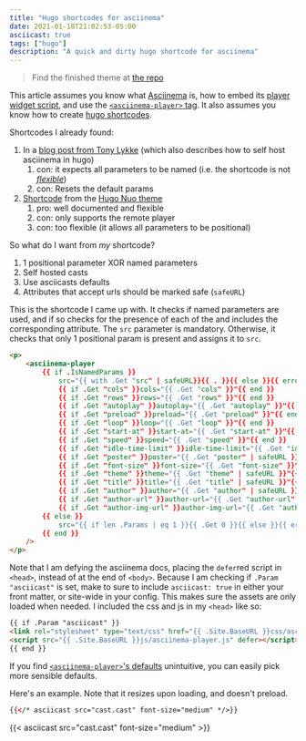 ```yaml
---
title: "Hugo shortcodes for asciinema"
date: 2021-01-18T21:02:53-05:00
asciicast: true
tags: ["hugo"]
description: "A quick and dirty hugo shortcode for asciinema"
---
```


> Find the finished theme at [the repo](https://gitlab.com/hybras/hugo-asciinema)

This article assumes you know what [Asciinema](https://asciinema.org) is, how to embed its [player widget script](https://asciinema.org/docs/embedding), and use the [`<asciinema-player>` tag](https://github.com/asciinema/asciinema-player/tree/master#self-hosting-quick-start). It also assumes you know how to create [hugo shortcodes](https://gohugo.io/templates/shortcode-templates).

Shortcodes I already found:

1. In a [blog post from Tony Lykke](https://www.tonylykke.com/posts/2018/06/20/embedding-asciinema-casts-in-hugo/) (which also describes how to self host asciinema in hugo)
   1. con: it expects all parameters to be named (i.e. the shortcode is not [_flexible_](https://gohugo.io/templates/shortcode-templates/#positional-vs-named-parameters))
   2. con: Resets the default params
2. [Shortcode](https://github.com/laozhu/hugo-nuo/blob/master/layouts/shortcodes/asciinema.html) from the [Hugo Nuo theme](https://github.com/laozhu/hugo-nuo)
   1. pro: well documented and flexible
   2. con: only supports the remote player
   3. con: too flexible (it allows all parameters to be positional)

So what do I want from _my_ shortcode?

1. 1 positional parameter XOR named parameters
2. Self hosted casts
3. Use asciicasts defaults
4. Attributes that accept urls should be marked safe (`safeURL`)

This is the shortcode I came up with. It checks if named parameters are used, and if so checks for the presence of each of the and includes the corresponding attribute. The `src` parameter is mandatory. Otherwise, it checks that only 1 positional param is present and assigns it to `src`.

```html
<p>
    <asciinema-player 
        {{ if .IsNamedParams }} 
            src="{{ with .Get "src" | safeURL}}{{ . }}{{ else }}{{ errorf "missing value for 'src': %s" .Position }}{{ end }}"
            {{ if .Get "cols" }}cols="{{ .Get "cols" }}"{{ end }} 
            {{ if .Get "rows" }}rows="{{ .Get "rows" }}"{{ end }}
            {{ if .Get "autoplay" }}autoplay="{{ .Get "autoplay" }}"{{ end }}
            {{ if .Get "preload" }}preload="{{ .Get "preload" }}"{{ end }}
            {{ if .Get "loop" }}loop="{{ .Get "loop" }}"{{ end }}
            {{ if .Get "start-at" }}start-at="{{ .Get "start-at" }}"{{ end }}
            {{ if .Get "speed" }}speed="{{ .Get "speed" }}"{{ end }}
            {{ if .Get "idle-time-limit" }}idle-time-limit="{{ .Get "idle-time-limit" }}"{{ end }}
            {{ if .Get "poster" }}poster="{{ .Get "poster" | safeURL }}"{{ end }}
            {{ if .Get "font-size" }}font-size="{{ .Get "font-size" }}"{{ end }}
            {{ if .Get "theme" }}theme="{{ .Get "theme" | safeURL }}"{{ end }}
            {{ if .Get "title" }}title="{{ .Get "title" | safeURL }}"{{ end }}
            {{ if .Get "author" }}author="{{ .Get "author" | safeURL }}"{{ end }}
            {{ if .Get "author-url" }}author-url="{{ .Get "author-url" | safeURL }}"{{ end }}
            {{ if .Get "author-img-url" }}author-img-url="{{ .Get "author-img-url" | safeURL }}"{{ end }}
        {{ else }}
            src="{{ if len .Params | eq 1 }}{{ .Get 0 }}{{ else }}{{ errorf "missing value for positional param '0' (corresponds to 'src'): %s" .Position }}{{ end }}"
        {{ end }}
    />
</p>
```

Note that I am defying the asciinema docs, placing the `defer`red script in `<head>`, instead of at the end of `<body>`. Because I am checking if `.Param "asciicast"` is set, make to sure to include `asciicast: true` in either your front matter, or site-wide in your config. This makes sure the assets are only loaded when needed. I included the css and js in my `<head>` like so:

```html
{{ if .Param "asciicast" }}
<link rel="stylesheet" type="text/css" href="{{ .Site.BaseURL }}css/asciinema-player.css" />
<script src="{{ .Site.BaseURL }}js/asciinema-player.js" defer></script>
{{ end }}
```

If you find [`<asciinema-player>`'s defaults](https://github.com/asciinema/asciinema-player/tree/master#asciinema-player-element-attributes) unintuitive, you can easily pick more sensible defaults.

Here's an example. Note that it resizes upon loading, and doesn't preload.

```html
{{</* asciicast src="cast.cast" font-size="medium" */>}}
```

{{< asciicast src="cast.cast" font-size="medium" >}}
